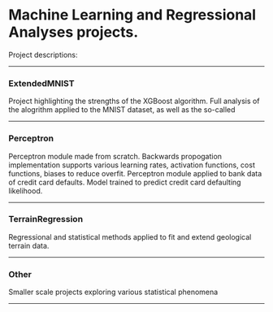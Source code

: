 # Machine Learning and Regressional Analyses projects.

Project descriptions:

---
### ExtendedMNIST
Project highlighting the strengths of the XGBoost algorithm. Full analysis of the alogrithm applied to the MNIST dataset, as well as the so-called 

---
### Perceptron
Perceptron module made from scratch. Backwards propogation implementation supports various learning rates, activation functions, cost functions, biases to reduce overfit. Perceptron module applied to bank data of credit card defaults. Model trained to predict credit card defaulting likelihood.

---
### TerrainRegression
Regressional and statistical methods applied to fit and extend geological terrain data.

---
### Other
Smaller scale projects exploring various statistical phenomena

---
